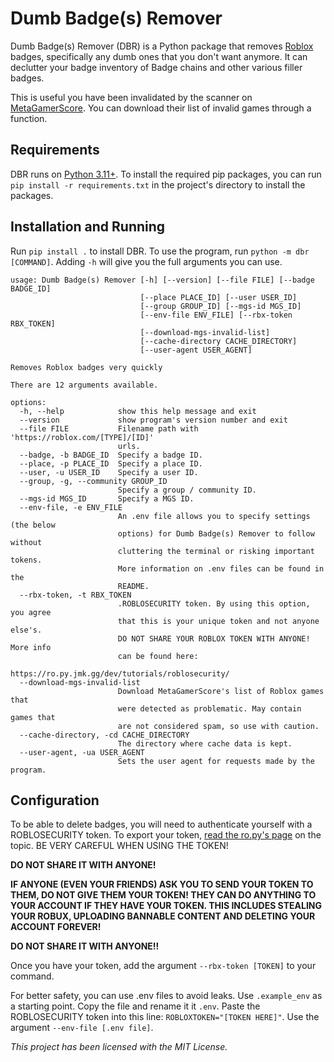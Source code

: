 # Dumb Badge(s) Remover
Dumb Badge(s) Remover (DBR) is a Python package that removes [Roblox](https://www.roblox.com) badges, specifically any dumb ones that you don't want anymore. It can declutter your badge inventory of Badge chains and other various filler badges.

This is useful you have been invalidated by the scanner on [MetaGamerScore](https://metagamerscore.com/). You can download their list of invalid games through a function.

## Requirements
DBR runs on [Python 3.11+](https://www.python.org/downloads/). To install the required pip packages, you can run `pip install -r requirements.txt` in the project's directory to install the packages.

## Installation and Running
Run `pip install .` to install DBR. To use the program, run `python -m dbr [COMMAND]`. Adding `-h` will give you the full arguments you can use.
```
usage: Dumb Badge(s) Remover [-h] [--version] [--file FILE] [--badge BADGE_ID]
                             [--place PLACE_ID] [--user USER_ID]
                             [--group GROUP_ID] [--mgs-id MGS_ID]
                             [--env-file ENV_FILE] [--rbx-token RBX_TOKEN]
                             [--download-mgs-invalid-list]
                             [--cache-directory CACHE_DIRECTORY]
                             [--user-agent USER_AGENT]

Removes Roblox badges very quickly

There are 12 arguments available.

options:
  -h, --help            show this help message and exit
  --version             show program's version number and exit
  --file FILE           Filename path with 'https://roblox.com/[TYPE]/[ID]'
                        urls.
  --badge, -b BADGE_ID  Specify a badge ID.
  --place, -p PLACE_ID  Specify a place ID.
  --user, -u USER_ID    Specify a user ID.
  --group, -g, --community GROUP_ID
                        Specify a group / community ID.
  --mgs-id MGS_ID       Specify a MGS ID.
  --env-file, -e ENV_FILE
                        An .env file allows you to specify settings (the below
                        options) for Dumb Badge(s) Remover to follow without
                        cluttering the terminal or risking important tokens.
                        More information on .env files can be found in the
                        README.
  --rbx-token, -t RBX_TOKEN
                        .ROBLOSECURITY token. By using this option, you agree
                        that this is your unique token and not anyone else's.
                        DO NOT SHARE YOUR ROBLOX TOKEN WITH ANYONE! More info
                        can be found here:
                        https://ro.py.jmk.gg/dev/tutorials/roblosecurity/
  --download-mgs-invalid-list
                        Download MetaGamerScore's list of Roblox games that
                        were detected as problematic. May contain games that
                        are not considered spam, so use with caution.
  --cache-directory, -cd CACHE_DIRECTORY
                        The directory where cache data is kept.
  --user-agent, -ua USER_AGENT
                        Sets the user agent for requests made by the program.
```

## Configuration
To be able to delete badges, you will need to authenticate yourself with a ROBLOSECURITY token. To export your token, [read the ro.py's page](https://ro.py.jmk.gg/v2.0.0/tutorials/roblosecurity/) on the topic. BE VERY CAREFUL WHEN USING THE TOKEN!

**DO NOT SHARE IT WITH ANYONE!**

**IF ANYONE (EVEN YOUR FRIENDS) ASK YOU TO SEND YOUR TOKEN TO THEM, DO NOT GIVE THEM YOUR TOKEN! THEY CAN DO ANYTHING TO YOUR ACCOUNT IF THEY HAVE YOUR TOKEN. THIS INCLUDES STEALING YOUR ROBUX, UPLOADING BANNABLE CONTENT AND DELETING YOUR ACCOUNT FOREVER!**

**DO NOT SHARE IT WITH ANYONE!!**

Once you have your token, add the argument `--rbx-token [TOKEN]` to your command.

For better safety, you can use .env files to avoid leaks. Use `.example_env` as a starting point. Copy the file and rename it it `.env`. Paste the ROBLOSECURITY token into this line: `ROBLOXTOKEN="[TOKEN HERE]"`. Use the argument `--env-file [.env file]`. 

*This project has been licensed with the MIT License.*